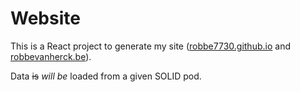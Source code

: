 # Website

This is a React project to generate my site ([robbe7730.github.io](https://robbe7730.github.io) and [robbevanherck.be](https://robbevanherck.be)).

Data ~~is~~ *will be* loaded from a given SOLID pod.

